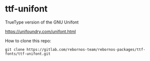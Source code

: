 # ttf-unifont

TrueType version of the GNU Unifont

https://unifoundry.com/unifont.html

How to clone this repo:

```
git clone https://gitlab.com/rebornos-team/rebornos-packages/ttf-fonts/ttf-unifont.git
```

